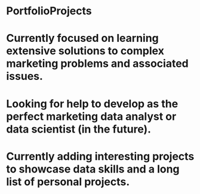 # PortfolioProjects
# Currently focused on learning extensive solutions to complex marketing problems and associated issues. 
# Looking for help to develop as the perfect marketing data analyst or data scientist (in the future).
# Currently adding interesting projects to showcase data skills and a long list of personal projects.
